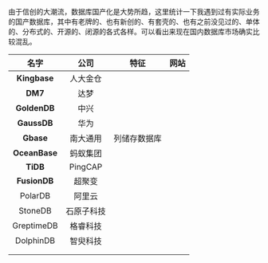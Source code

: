 由于信创的大潮流，数据库国产化是大势所趋，这里统计一下我遇到过有实际业务的国产数据库，其中有老牌的、也有新创的、有套壳的、也有之前没见过的、单体的、分布式的、开源的、闭源的各式各样。可以看出来现在国内数据库市场确实比较混乱。

|     名字      |    公司    |     特征     | 网站 |
| :-----------: | :--------: | :----------: | :--: |
| **Kingbase**  |  人大金仓  |              |      |
|    **DM7**    |    达梦    |              |      |
| **GoldenDB**  |    中兴    |              |      |
|  **GaussDB**  |    华为    |              |      |
|   **Gbase**   |  南大通用  | 列储存数据库 |      |
| **OceanBase** |  蚂蚁集团  |              |      |
|   **TiDB**    |  PingCAP   |              |      |
| **FusionDB**  |   超聚变   |              |      |
|    PolarDB    |   阿里云   |              |      |
|    StoneDB    | 石原子科技 |              |      |
|  GreptimeDB   |  格睿科技  |              |      |
|   DolphinDB   |  智臾科技  |              |      |
|               |            |              |      |
|               |            |              |      |


